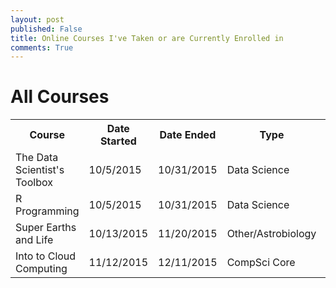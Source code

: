 ```yaml
---
layout: post
published: False
title: Online Courses I've Taken or are Currently Enrolled in
comments: True
---
```

# All Courses

<table style="width:100%">
  <tr>
    <th>Course</th>
    <th>Date Started</th>
    <th>Date Ended</th>
    <th>Type</th>
    <th>Link</th>
  </tr>
  <tr>
    <td>The Data Scientist's Toolbox</td>
    <td>10/5/2015</td>
    <td>10/31/2015</td>
    <td>Data Science</td>
    <td><a href="https://www.coursera.org/course/datascitoolbox">The Data Scientist's Toolbox</a>
  </tr>
  <tr>
    <td>R Programming</td>
    <td>10/5/2015</td>
    <td>10/31/2015</td>
    <td>Data Science</td>
    <td><a href="https://www.coursera.org/course/rprog">R Programming</a>
  </tr>
  <tr>
    <td>Super Earths and Life</td>
    <td>10/13/2015</td>
    <td>11/20/2015</td>
    <td>Other/Astrobiology</td>
    <td><a href="https://www.edx.org/course/super-earths-life-harvardx-spu30x-0">Super Earths and Life</a>
  </tr>
  <tr>
    <td>Into to Cloud Computing</td>
    <td>11/12/2015</td>
    <td>12/11/2015</td>
    <td>CompSci Core</td>
    <td><a href="https://www.edx.org/course/introduction-cloud-computing-ieeex-cloudintro-x-0#!">Into to Cloud Computing</a>
  </tr>
</table>
